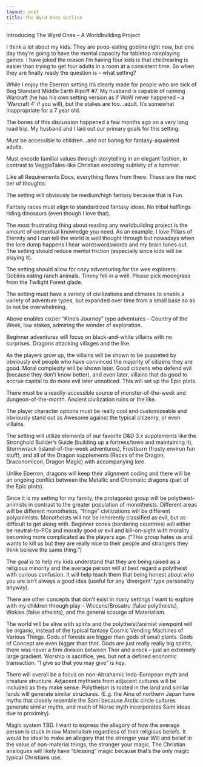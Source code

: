 ```yaml
---
layout: post
title: The Wyrd Ones Outline
---
```

Introducing The Wyrd Ones – A Worldbuilding Project


I think a lot about my kids. They are poop-eating goblins right now, but one day they’re going to have the mental capacity for tabletop roleplaying games. I have joked the reason I’m having four kids is that childrearing is easier than trying to get four adults in a room at a consistent time. So when they are finally ready the question is – what setting?

While I enjoy the Eberron setting it’s clearly made for people who are sick of Bog Standard Middle Earth Ripoff #7. My husband is capable of running Warcraft (he has his own setting version as if WoW never happened – a ‘Warcraft 4’ if you will), but the stakes are too...adult. It’s somewhat inappropriate for a 7 year old.

The bones of this discussion happened a few months ago on a very long road trip. My husband and I laid out our primary goals for this setting:

Must be accessible to children...and not boring for fantasy-aquainted adults.

Must encode familial values through storytelling in an elegant fashion, in contrast to VeggieTales-like Christian encoding subtlety of a hammer.

Like all Requirements Docs, everything flows from there. These are the next tier of thoughts:

The setting will obviously be medium/high fantasy because that is Fun.

Fantasy races must align to standardized fantasy ideas. No tribal halflings riding dinosaurs (even though I love that).

The most frustrating thing about reading any worldbuilding project is the amount of contextual knowledge you need. As an example, I love Pillars of Eternity and I can tell the world is well thought through but nowadays when the lore dump happens I hear wordswordswords and my brain tunes out.
The setting should reduce mental friction (especially since kids will be playing it).

The setting should allow for cozy adventuring for the wee explorers. Goblins eating ranch animals. Timmy fell in a well. Please pick moongrass from the Twilight Forest glade.

The setting must have a variety of civilizations and climates to enable a variety of adventure types, but expanded over time from a small base so as to not be overwhelming.

Above enables cozier “Kino’s Journey” type adventures – Country of the Week, low stakes, admiring the wonder of exploration.

Beginner adventures will focus on black-and-white villains with no surprises. Dragons attacking villages and the like.

As the players grow up, the villains will be shown to be puppeted by obviously evil people who have convinced the majority of citizens they are good. Moral complexity will be shown later. Good citizens who defend evil (because they don’t know better), and even later, villains that do good to accrue capital to do more evil later unnoticed. This will set up the Epic plots.

There must be a readily-accessible source of monster-of-the-week and dungeon-of-the-month. Ancient civilization ruins or the like.

The player character options must be really cool and customizeable and obviously stand out as Awesome against the typical citizenry, or even villains.

The setting will utilize elements of our favorite D&D 3.x supplements like the Stronghold Builder’s Guide (building up a fortress/town and maintaining it), Stormwrack (island-of-the-week adventures), Frostburn (frosty environ fun stuff), and all of the Dragon supplements (Races of the Dragon, Draconomicon, Dragon Magic) with accompanying lore.

Unlike Eberron, dragons will keep their alignment coding and there will be an ongoing conflict between the Metallic and Chromatic dragons (part of the Epic plots).

Since it is my setting for my family, the protagonist group will be polytheist-animists in contrast to the greater population of monotheists. Different areas will be different monotheists, “fringe” civilizations will be different polyanimists. Monotheists will not be inherently classified as evil, but as difficult to get along with. Beginner zones (bordering countries) will either be neutral-to-PCs and morally good *or* evil and kill-on-sight with morality becoming more complicated as the players age. (“This group hates us and wants to kill us but they are really nice to their people and strangers they think believe the same thing.”)

The goal is to help my kids understand that they are being raised as a religious minority and the average person will at best regard a polytheist with curious confusion. It will help teach them that being honest about who you are isn’t always a good idea (useful for any ‘divergent’ type personality anyway).

There are other concepts that don’t exist in many settings I want to explore with my children through play – Wiccans/Brosatru (false polytheists), Wokies (false atheists), and the general scourge of Materialism.

The world will be alive with spirits and the polytheist/animist viewpoint will be organic, instead of the typical fantasy Cosmic Vending Machines of Various Things. Gods of forests are bigger than gods of small plants. Gods of Concept are even bigger than that. Gods are just really really big spirits, there was never a firm division between Thor and a rock – just an extremely large gradient. Worship is sacrifice, yes, but not a defined economic transaction. “I give so that you may give” is key.

There will overall be a focus on non-Abrahamic Indo-European myth and creature structure. Adjacent mythsets from adjacent cultures will be included as they make sense. Polytheism is rooted in the land and similar lands will generate similar structures. (E.g. the Ainu of northern Japan have myths that closely resemble the Sami because Arctic circle cultures generate similar myths, and much of Norse myth incorporates Sami ideas due to proximity).

Magic system TBD.
I want to express the allegory of how the average person is stuck in raw Materialism regardless of their religious beliefs. It would be ideal to make an allegory that the stronger your Will and belief in the value of non-material things, the stronger your magic. The Christian analogues will likely have “blessing” magic because that’s the only magic typical Christians use.